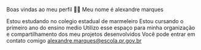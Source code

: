 Boas vindas ao meu perfil 💙💙
Meu nome é alexandre marques

Estou estudando no colegio estadual de marmeleiro
Estou cursando o primeiro ano do ensino medio
Utilizo esse espaço para minha organização e compartilhamento dos meu projetos desenvolvidos
Você pode entrar em contato comigo alexandre.marques@escola.pr.gov.br


